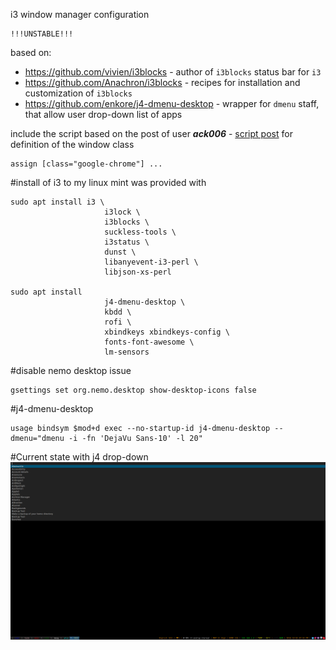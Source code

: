 i3 window manager configuration 

```
!!!UNSTABLE!!!
```

based on: 
- https://github.com/vivien/i3blocks - author of `i3blocks` status bar for `i3`
- https://github.com/Anachron/i3blocks - recipes for installation and customization of `i3blocks`
- https://github.com/enkore/j4-dmenu-desktop - wrapper for `dmenu` staff, that allow user drop-down list of apps

include the script based on the post of user ***ack006*** - [script post](https://faq.i3wm.org/question/2172/how-do-i-find-the-criteria-for-use-with-i3-config-commands-like-for_window-eg-to-force-splashscreens-and-dialogs-to-show-in-floating-mode.1.html) for definition of the window class

```
assign [class="google-chrome"] ...
```

#install of i3 to my linux mint was provided with 
```
sudo apt install i3 \
                     i3lock \ 
                     i3blocks \ 
                     suckless-tools \ 
                     i3status \ 
                     dunst \ 
                     libanyevent-i3-perl \ 
                     libjson-xs-perl 
                     
sudo apt install
                     j4-dmenu-desktop \ 
                     kbdd \ 
                     rofi \
                     xbindkeys xbindkeys-config \
                     fonts-font-awesome \
                     lm-sensors
```

#disable nemo desktop issue
```
gsettings set org.nemo.desktop show-desktop-icons false
```

#j4-dmenu-desktop
```
usage bindsym $mod+d exec --no-startup-id j4-dmenu-desktop --dmenu="dmenu -i -fn 'DejaVu Sans-10' -l 20"
```


#Current state with j4 drop-down 
![screen](./img/screen.png)
